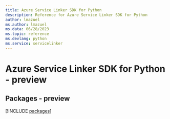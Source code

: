 ```yaml
---
title: Azure Service Linker SDK for Python
description: Reference for Azure Service Linker SDK for Python
author: lmazuel
ms.author: lmazuel
ms.data: 06/28/2023
ms.topic: reference
ms.devlang: python
ms.service: servicelinker
---
```

# Azure Service Linker SDK for Python - preview
## Packages - preview
[!INCLUDE [packages](service-linker-index.md)]